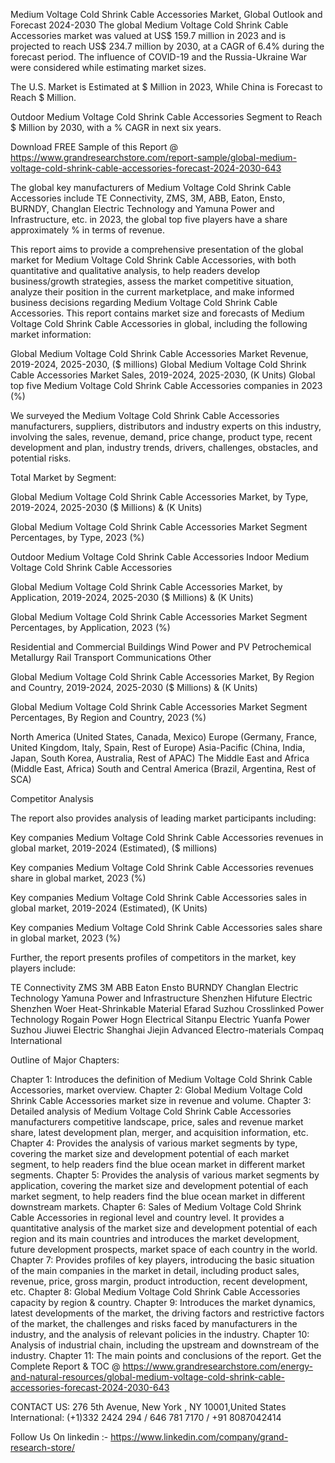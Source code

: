 Medium Voltage Cold Shrink Cable Accessories Market, Global Outlook and Forecast 2024-2030
The global Medium Voltage Cold Shrink Cable Accessories market was valued at US$ 159.7 million in 2023 and is projected to reach US$ 234.7 million by 2030, at a CAGR of 6.4% during the forecast period. The influence of COVID-19 and the Russia-Ukraine War were considered while estimating market sizes.

The U.S. Market is Estimated at $ Million in 2023, While China is Forecast to Reach $ Million.

Outdoor Medium Voltage Cold Shrink Cable Accessories Segment to Reach $ Million by 2030, with a % CAGR in next six years.

Download FREE Sample of this Report @ https://www.grandresearchstore.com/report-sample/global-medium-voltage-cold-shrink-cable-accessories-forecast-2024-2030-643

The global key manufacturers of Medium Voltage Cold Shrink Cable Accessories include TE Connectivity, ZMS, 3M, ABB, Eaton, Ensto, BURNDY, Changlan Electric Technology and Yamuna Power and Infrastructure, etc. in 2023, the global top five players have a share approximately % in terms of revenue.

This report aims to provide a comprehensive presentation of the global market for Medium Voltage Cold Shrink Cable Accessories, with both quantitative and qualitative analysis, to help readers develop business/growth strategies, assess the market competitive situation, analyze their position in the current marketplace, and make informed business decisions regarding Medium Voltage Cold Shrink Cable Accessories. This report contains market size and forecasts of Medium Voltage Cold Shrink Cable Accessories in global, including the following market information:

Global Medium Voltage Cold Shrink Cable Accessories Market Revenue, 2019-2024, 2025-2030, ($ millions)
Global Medium Voltage Cold Shrink Cable Accessories Market Sales, 2019-2024, 2025-2030, (K Units)
Global top five Medium Voltage Cold Shrink Cable Accessories companies in 2023 (%)

We surveyed the Medium Voltage Cold Shrink Cable Accessories manufacturers, suppliers, distributors and industry experts on this industry, involving the sales, revenue, demand, price change, product type, recent development and plan, industry trends, drivers, challenges, obstacles, and potential risks.

Total Market by Segment:

Global Medium Voltage Cold Shrink Cable Accessories Market, by Type, 2019-2024, 2025-2030 ($ Millions) & (K Units)

Global Medium Voltage Cold Shrink Cable Accessories Market Segment Percentages, by Type, 2023 (%)

Outdoor Medium Voltage Cold Shrink Cable Accessories
Indoor Medium Voltage Cold Shrink Cable Accessories

Global Medium Voltage Cold Shrink Cable Accessories Market, by Application, 2019-2024, 2025-2030 ($ Millions) & (K Units)

Global Medium Voltage Cold Shrink Cable Accessories Market Segment Percentages, by Application, 2023 (%)

Residential and Commercial Buildings
Wind Power and PV
Petrochemical
Metallurgy
Rail Transport
Communications
Other

Global Medium Voltage Cold Shrink Cable Accessories Market, By Region and Country, 2019-2024, 2025-2030 ($ Millions) & (K Units)

Global Medium Voltage Cold Shrink Cable Accessories Market Segment Percentages, By Region and Country, 2023 (%)

North America (United States, Canada, Mexico)
Europe (Germany, France, United Kingdom, Italy, Spain, Rest of Europe)
Asia-Pacific (China, India, Japan, South Korea, Australia, Rest of APAC)
The Middle East and Africa (Middle East, Africa)
South and Central America (Brazil, Argentina, Rest of SCA)

Competitor Analysis

The report also provides analysis of leading market participants including:

Key companies Medium Voltage Cold Shrink Cable Accessories revenues in global market, 2019-2024 (Estimated), ($ millions)

Key companies Medium Voltage Cold Shrink Cable Accessories revenues share in global market, 2023 (%)

Key companies Medium Voltage Cold Shrink Cable Accessories sales in global market, 2019-2024 (Estimated), (K Units)

Key companies Medium Voltage Cold Shrink Cable Accessories sales share in global market, 2023 (%)

Further, the report presents profiles of competitors in the market, key players include:

TE Connectivity
ZMS
3M
ABB
Eaton
Ensto
BURNDY
Changlan Electric Technology
Yamuna Power and Infrastructure
Shenzhen Hifuture Electric
Shenzhen Woer Heat-Shrinkable Material
Efarad
Suzhou Crosslinked Power Technology
Rogain Power
Hogn Electrical
Sitanpu Electric
Yuanfa Power
Suzhou Jiuwei Electric
Shanghai Jiejin Advanced Electro-materials
Compaq International

Outline of Major Chapters:

Chapter 1: Introduces the definition of Medium Voltage Cold Shrink Cable Accessories, market overview.
Chapter 2: Global Medium Voltage Cold Shrink Cable Accessories market size in revenue and volume.
Chapter 3: Detailed analysis of Medium Voltage Cold Shrink Cable Accessories manufacturers competitive landscape, price, sales and revenue market share, latest development plan, merger, and acquisition information, etc.
Chapter 4: Provides the analysis of various market segments by type, covering the market size and development potential of each market segment, to help readers find the blue ocean market in different market segments.
Chapter 5: Provides the analysis of various market segments by application, covering the market size and development potential of each market segment, to help readers find the blue ocean market in different downstream markets.
Chapter 6: Sales of Medium Voltage Cold Shrink Cable Accessories in regional level and country level. It provides a quantitative analysis of the market size and development potential of each region and its main countries and introduces the market development, future development prospects, market space of each country in the world.
Chapter 7: Provides profiles of key players, introducing the basic situation of the main companies in the market in detail, including product sales, revenue, price, gross margin, product introduction, recent development, etc.
Chapter 8: Global Medium Voltage Cold Shrink Cable Accessories capacity by region & country.
Chapter 9: Introduces the market dynamics, latest developments of the market, the driving factors and restrictive factors of the market, the challenges and risks faced by manufacturers in the industry, and the analysis of relevant policies in the industry.
Chapter 10: Analysis of industrial chain, including the upstream and downstream of the industry.
Chapter 11: The main points and conclusions of the report.
Get the Complete Report & TOC @ https://www.grandresearchstore.com/energy-and-natural-resources/global-medium-voltage-cold-shrink-cable-accessories-forecast-2024-2030-643

CONTACT US:
276 5th Avenue, New York , NY 10001,United States
International: (+1)332 2424 294 / 646 781 7170 / +91 8087042414

Follow Us On linkedin :- https://www.linkedin.com/company/grand-research-store/
